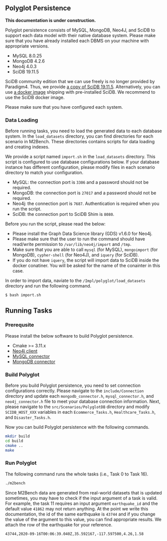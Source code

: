 ## Polyglot Persistence

**This documentation is under construction.**

Polyglot persistence consists of MySQL, MongoDB, Neo4J, and SciDB to support each data model with their native database system.
Please make sure that you have already installed each DBMS on your machine with appropriate versions.
- MySQL 8.0.25
- MongoDB 4.2.6
- Neo4j 4.0.3
- SciDB 19.11.5

SciDB community edition that we can use freely is no longer provided by Paradigm4.
Thus, we provide [a copy of SciDB 19.11.5](#).
Alternatively, you can use [a docker image](https://hub.docker.com/layers/rvernica/scidb/19.11-xenial/images/sha256-1e2cedc9bd6a4df47de03aa10fe2eae1b94b88fe2a5767d94aa286572f3cebdf?context=explore) shipping with pre-installed SciDB.
We recommend to use the SciDB docker image.

Please make sure that you have configured each system.

### Data Loading

Before running tasks, you need to load the generated data to each database system. 
In the `load_datasets` directory, you can find directories for each scenario in M2Bench.
These directories contains scripts for data loading and creating indexes.

We provide a script named `import.sh` in the `load_datasets` directory.
This script is configured to use database configurations below. If your database instance has different configuration, please modify files in each scenario directory to match your configuration.
- MySQL: the connection port is `3306` and a password should not be required.
- MongoDB: the connection port is `27017` and a password should not be required.
- Neo4j: the connection port is `7687`. Authentication is required when you run the script.
- SciDB: the connection port to SciDB Shim is `8080`.

Before you run the script, please read the below:
- Please install the Graph Data Science library (GDS) v1.6.0 for Neo4j.
- Please make sure that the user to run the command should have read/write permission to `/var/lib/neo4j/import` and `/tmp`.
- Make sure that you are able to call `mysql` (for MySQL), `mongoimport` (for MongoDB), `cypher-shell` (for Neo4J), and `iquery` (for SciDB).
- If you do not have `iquery`, the script will import data to SciDB inside the docker conatiner. You will be asked for the name of the conainter in this case.

In order to import data, naviate to the `/Impl/polyglot/load_datasets` directory and run the following command. 
```bash
$ bash import.sh
```

## Running Tasks

### Prerequsite

Please install the below software to build Polyglot persistence.

- Cmake >= 3.11.x 
- [Neo4j client](https://github.com/majensen/libneo4j-client.git)
- [MySQL connector](https://dev.mysql.com/downloads/repo/apt/)
- [MongoDB connector](http://mongocxx.org/mongocxx-v3/installation/)
<!-- 
```bash
$ sudo apt-get install -y libedit-dev
$ sudo apt-get install cypher-lint libcypher-parser-dev
$ git clone https://github.com/majensen/libneo4j-client.git
$ cd libneo4j-client
$ sudo apt-get install libssl-dev
$ sudo apt-get install autoconf
$ sudo apt-get install libtool
$ sudo apt-get install pkg-config
$ ./autogen.sh
$ ./configure --without-tls --disable-tools
$ make clean check  # Remove  "-Wno-error=stringop-truncation -Wno-unknown-warning-option [-Werror]" in the "configure.ac" file,  if  it invokes an error. 
$ sudo make install
```

- Mysql connector using the following commands

```bash
download apt repository : https://dev.mysql.com/downloads/repo/apt/
$ sudo dpkg -i ....deb
$ sudo apt update
$ sudo apt install libmysqlcppconn-dev
```

- Install mongocxx connector

```
http://mongocxx.org/mongocxx-v3/installation/
``` -->


### Build Polyglot

Before you build Polyglot persistence, you need to set connection configurations correctly.
Please navigate to the `include/Connection` directory and update each `mongodb_connector.h`, `mysql_connector.h`, and `neo4j_connector.h` file to meet your database connection information.
Next, please navigate to the `src/Scenarios/PolyglotDB` directory and modify `SCIDB_HOST_XXX` variables in each `Ecommerce_Tasks.h`, `Healthcare_Tasks.h`, and `Disaster_Tasks.h`.

Now you can build Polyglot persistence with the following commands.

```bash
mkdir build
cd build
cmake ..
make
```

### Run Polyglot

The following command runs the whole tasks (i.e., Task 0 to Task 16).

```bash
./m2bench
```

Since M2Bench data are generated from real-world datasets that is updated sometimes, you may have to check if the input argument of a task is valid.
For example, the task 11 requires an input argument `earthquake_id` and the default value `41862` may not return anything.
At the point we write this documentation, the id of the same earthquake is `43744` and if you change the value of the argument to this value, you can find appropriate results.
We attach the row of the earthquake for your reference.
```csv
43744,2020-09-16T00:06:39.040Z,35.592167,-117.597500,4.26,1.58
```

